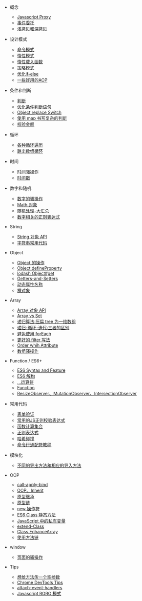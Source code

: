 - 概念

  - [Javascript Proxy](javascript/javascript-Proxy.md)
  - [事件委托](javascript/Event-delegation.md)
  - [浅拷贝和深拷贝](javascript/Shallow-and-deep-copy.md)

- 设计模式

  <!-- - [IIFE](javascript/js-iife.md) -->
  - [命令模式](javascript/DesignPattern/Command-mode.md)
  - [惰性模式](javascript/DesignPattern/inertia-mode.md)
  - [惰性载入函数](javascript/lazy-load-func.md)
  - [策略模式](javascript/strategy-pattern.md)
  - [优化if-else](javascript/optimize-the-if-else.md)
  - [一些好用的AOP](javascript/useful-aop-method.md)


- 条件和判断

  - [判断](javascript/all-kinds-of-judgment.md)
  - [优化条件判断语句](javascript/Improve-judge.md)
  - [Object replace Switch](javascript/Object-Replace-Switch.md)
  - [使用 map 书写复杂的判断](javascript/judge-with-map.md)
  - [校验金额](javascript/CHECK_THE_AMOUNT_regular-expression.md)

- 循环

  - [各种循环遍历](javascript/Various-cyclic.md)
  - [跳出数组循环](javascript/Break-loop.md)

- 时间

  - [时间骚操作](javascript/time-Sao-Operations.md)
  - [时间戳](javascript/now-time-stamp.md)

- 数字和随机

  - [数字的骚操作](javascript/Digital-Sao-Operations.md)
  - [Math 对象](javascript/math.md)
  - [随机处理-大汇总](javascript/Random-Summary.md)
  - [数字相关的正则表达式](javascript/some-regex.md)

- String

  - [String 对象 API](javascript/String.md)
  - [字符串常用代码](javascript/string-utils-func.md)

- Object

  - [Object 的操作](javascript/sao-object.md)
  - [Object.defineProperty](javascript/defineProperty.md)
  - [lodash Object#get](javascript/arbitrarily-nested.md)
  - [Getters-and-Setters](javascript/Getters-and-Setters.md)
  - [动态属性名称](javascript/variable-key-value.md)
  - [裸对象](javascript/Object.create-null.md)


- Array

  - [Array 对象 API](javascript/Array.md)
  - [Array vs Set](javascript/array-set.md)
  - [递归算法:压扁 tree 为一维数组](javascript/tree.md)
  - [递归-循环-迭代:三者的区别](javascript/FinaBoChe.md)
  - [避免使用 forEach](javascript/foreach-replacement.md)
  - [更好的 filter 写法](javascript/JavaScript-filter.md)
  - [Order whih Attribute](javascript/Order-By-Condition.md)
  - [数组骚操作](javascript/sao-array.md)

- Function / ES6+

  - [ES6 Syntax and Feature](javascript/ES6-Syntax.md)
  - [ES6 解构](javascript/destructuring-nested-objects.md)
  - [...运算符](javascript/the-three-dots.md)
  - [Function](javascript/sao-Function.md)
  - [ResizeObserver、MutationObserver、IntersectionObserver](javascript/some-observer.md)

- 常用代码

  - [表单验证](javascript/verify-user-info.md)
  - [常用的JS正则校验表达式](javascript/Regular-expression.md)
  - [函数计算集合](javascript/trick.md)
  - [正则表达式](javascript/Regex.md)
  - [哈希碰撞](javascript/Hash-collision.md)
  - [命令行通配符教程](javascript/wildcards.md)

- 模块化
  - [不同的导出方法和相应的导入方法](javascript/Module-Cheatsheet.md)

- OOP

  - [call-apply-bind](javascript/call-apply-bind.md)
  - [OOP、Inherit](javascript/js-Object-oriented-part.md)
  - [原型继承](javascript/prototype-inheritance.md)
  - [原型链](javascript/js-prototype-chain.md)
  - [new 操作符](javascript/new-Operator.md)
  - [ES6 Class 静态方法](javascript/Class-Static-methods.md.md)
  - [JavaScript 中的私有变量](javascript/private-variable.md)
  - [extend-Class](javascript/extend-class.md)
  - [Class EnhanceArray](javascript/class-EnhanceArray.md)
  - [使用方法链](javascript/method-chain.md)

- window

  - [页面的骚操作](javascript/trick-of-window.md)

- Tips

  - [想给方法传一个空参数](javascript/transmit-Empty-parameter.md)
  - [Chrome DevTools Tips](javascript/Chrome-DevTools-Tips.md)
  - [attach-event-handlers](javascript/attach-event-handlers-inside-other-handlers.md)
  - [Javascript RORO 模式](javascript/Javascript-RORO.md)
